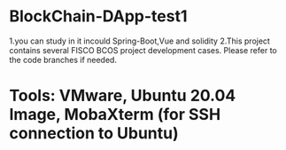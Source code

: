 # BlockChain-DApp-test1
1.you can study in it incould Spring-Boot,Vue and solidity
2.This project contains several FISCO BCOS project development cases. Please refer to the code branches if needed.
# Tools: VMware, Ubuntu 20.04 Image, MobaXterm (for SSH connection to Ubuntu)
